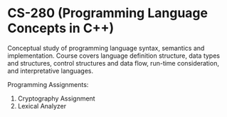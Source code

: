 # CS-280 (Programming Language Concepts in C++)

Conceptual study of programming language syntax, semantics and implementation. Course covers language definition structure, data types and structures, control structures and data flow, run-time consideration, and interpretative languages.

Programming Assignments:
1. Cryptography Assignment
2. Lexical Analyzer

